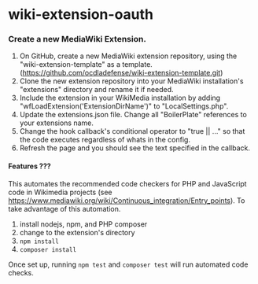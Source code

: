 ﻿# wiki-extension-oauth

### Create a new MediaWiki Extension.
1. On GitHub, create a new MediaWiki extension repository, using the "wiki-extension-template" as a template. (https://github.com/ocdladefense/wiki-extension-template.git)
2. Clone the new extension repository into your MediaWiki installation's "extensions" directory and rename it if needed.
3. Include the extension in your WikiMedia installation by adding "wfLoadExtension('ExtensionDirName')" to "LocalSettings.php".
4. Update the extensions.json file.  Change all "BoilerPlate" references to your extensions name.
5. Change the hook callback's conditional operator to "true || ..." so that the code executes regardless of whats in the config.
6. Refresh the page and you should see the text specified in the callback.


#### Features ???
This automates the recommended code checkers for PHP and JavaScript code in Wikimedia projects
(see https://www.mediawiki.org/wiki/Continuous_integration/Entry_points).
To take advantage of this automation.

1. install nodejs, npm, and PHP composer
2. change to the extension's directory
3. `npm install`
4. `composer install`

Once set up, running `npm test` and `composer test` will run automated code checks.
